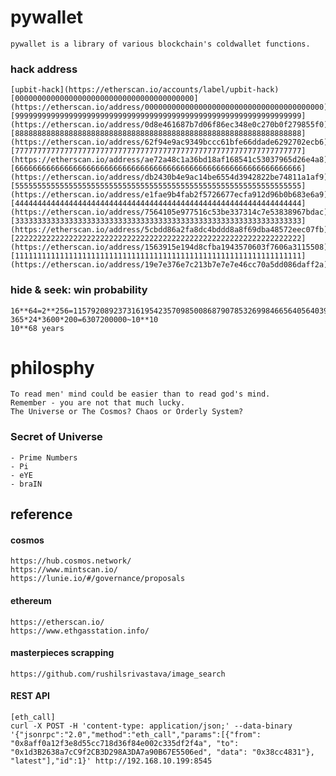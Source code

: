 # pywallet
    pywallet is a library of various blockchain's coldwallet functions.
### hack address
    [upbit-hack](https://etherscan.io/accounts/label/upbit-hack)
    [0000000000000000000000000000000000000000](https://etherscan.io/address/0000000000000000000000000000000000000000)
    [9999999999999999999999999999999999999999999999999999999999999999](https://etherscan.io/address/0d8e461687b7d06f86ec348e0c270b0f279855f0)
    [8888888888888888888888888888888888888888888888888888888888888888](https://etherscan.io/address/62f94e9ac9349bccc61bfe66ddade6292702ecb6)
    [7777777777777777777777777777777777777777777777777777777777777777](https://etherscan.io/address/ae72a48c1a36bd18af168541c53037965d26e4a8)
    [6666666666666666666666666666666666666666666666666666666666666666](https://etherscan.io/address/db2430b4e9ac14be6554d3942822be74811a1af9)
    [5555555555555555555555555555555555555555555555555555555555555555](https://etherscan.io/address/e1fae9b4fab2f5726677ecfa912d96b0b683e6a9)
    [4444444444444444444444444444444444444444444444444444444444444444](https://etherscan.io/address/7564105e977516c53be337314c7e53838967bdac)
    [3333333333333333333333333333333333333333333333333333333333333333](https://etherscan.io/address/5cbdd86a2fa8dc4bddd8a8f69dba48572eec07fb)
    [2222222222222222222222222222222222222222222222222222222222222222](https://etherscan.io/address/1563915e194d8cfba1943570603f7606a3115508)
    [1111111111111111111111111111111111111111111111111111111111111111](https://etherscan.io/address/19e7e376e7c213b7e7e7e46cc70a5dd086daff2a)
### hide & seek: win probability
    16**64=2**256=115792089237316195423570985008687907853269984665640564039457584007913129639936~10**78
    365*24*3600*200=6307200000~10**10
    10**68 years

# philosphy
    To read men' mind could be easier than to read god's mind.
    Remember - you are not that much lucky.
    The Universe or The Cosmos? Chaos or Orderly System?
### Secret of Universe
    - Prime Numbers
    - Pi
    - eYE
    - braIN
## reference
#### cosmos
    https://hub.cosmos.network/
    https://www.mintscan.io/
    https://lunie.io/#/governance/proposals
#### ethereum
    https://etherscan.io/
    https://www.ethgasstation.info/
#### masterpieces scrapping
    https://github.com/rushilsrivastava/image_search
#### REST API
```
[eth_call]
curl -X POST -H 'content-type: application/json;' --data-binary '{"jsonrpc":"2.0","method":"eth_call","params":[{"from": "0x8aff0a12f3e8d55cc718d36f84e002c335df2f4a", "to": "0x1d3B2638a7cC9f2CB3D298A3DA7a90B67E5506ed", "data": "0x38cc4831"}, "latest"],"id":1}' http://192.168.10.199:8545
```
